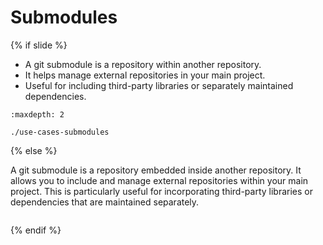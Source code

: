 # <i class="fab fa-git"></i> Submodules
{% if slide %}
<!-- BUILDING THE SLIDES -->

- A git submodule is a repository within another repository.
- It helps manage external repositories in your main project.
- Useful for including third-party libraries or separately maintained dependencies.

```{toctree}
:maxdepth: 2

./use-cases-submodules

```
{% else %}
<!-- BUILDING THE PAGES -->
<!-- build the page content here -->

A git submodule is a repository embedded inside another repository. 
It allows you to include and manage external repositories within your main project. 
This is particularly useful for incorporating third-party libraries or dependencies that are maintained separately.

```{include} ./use-cases-submodules.md
```
{% endif %}

